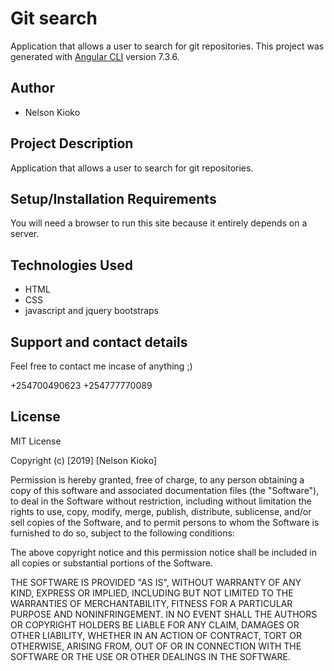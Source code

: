 # Git search
Application that allows a user to search for git repositories.
This project was generated with [Angular CLI](https://github.com/angular/angular-cli) version 7.3.6.
## Author 
* Nelson Kioko

## Project Description 
Application that allows a user to search for git repositories.

## Setup/Installation Requirements
You will need a browser to run this site because it entirely depends on a server.
  

## Technologies Used
* HTML
* CSS 
* javascript and jquery bootstraps



## Support and contact details
Feel free to contact me incase of anything ;)

+254700490623
+254777770089


## License
MIT License

Copyright (c) [2019] [Nelson Kioko]

Permission is hereby granted, free of charge, to any person obtaining a copy of this software and associated documentation files (the "Software"), to deal in the Software without restriction, including without limitation the rights to use, copy, modify, merge, publish, distribute, sublicense, and/or sell copies of the Software, and to permit persons to whom the Software is furnished to do so, subject to the following conditions:

The above copyright notice and this permission notice shall be included in all copies or substantial portions of the Software.

THE SOFTWARE IS PROVIDED "AS IS", WITHOUT WARRANTY OF ANY KIND, EXPRESS OR IMPLIED, INCLUDING BUT NOT LIMITED TO THE WARRANTIES OF MERCHANTABILITY, FITNESS FOR A PARTICULAR PURPOSE AND NONINFRINGEMENT. IN NO EVENT SHALL THE AUTHORS OR COPYRIGHT HOLDERS BE LIABLE FOR ANY CLAIM, DAMAGES OR OTHER LIABILITY, WHETHER IN AN ACTION OF CONTRACT, TORT OR OTHERWISE, ARISING FROM, OUT OF OR IN CONNECTION WITH THE SOFTWARE OR THE USE OR OTHER DEALINGS IN THE SOFTWARE.
